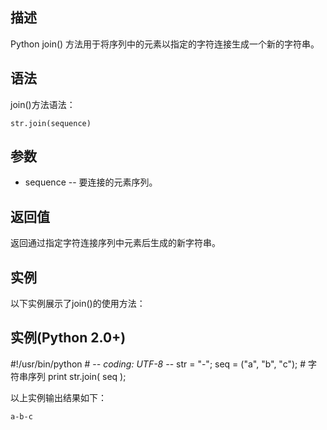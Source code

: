 ## 描述

Python join() 方法用于将序列中的元素以指定的字符连接生成一个新的字符串。

## 语法

join()方法语法：

```
str.join(sequence)
```

## 参数

- sequence -- 要连接的元素序列。

## 返回值

返回通过指定字符连接序列中元素后生成的新字符串。

## 实例

以下实例展示了join()的使用方法：

## 实例(Python 2.0+)

\#!/usr/bin/python # -*- coding: UTF-8 -*-   str = "-"; seq = ("a", "b", "c"); # 字符串序列 print str.join( seq );

以上实例输出结果如下：

```
a-b-c
```

